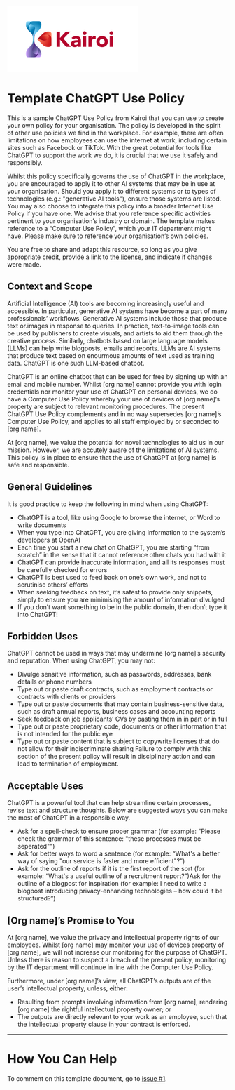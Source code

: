 <img src="https://github.com/KairoiAI/Branding/blob/main/Logo/Kairoi_Logo_Small.png?raw=true">

# Template ChatGPT Use Policy
This is a sample ChatGPT Use Policy from Kairoi that you can use to create your own policy for your organisation. The policy is developed in the spirit of other use policies we find in the workplace. For example, there are often limitations on how employees can use the internet at work, including certain sites such as Facebook or TikTok. With the great potential for tools like ChatGPT to support the work we do, it is crucial that we use it safely and responsibly.

Whilst this policy specifically governs the use of ChatGPT in the workplace, you are encouraged to apply it to other AI systems that may be in use at your organisation. Should you apply it to different systems or to types of technologies (e.g.: "generative AI tools"), ensure those systems are listed. You may also choose to integrate this policy into a broader Internet Use Policy if you have one. We advise that you reference specific activities pertinent to your organisation’s industry or domain. The template makes reference to a “Computer Use Policy”, which your IT department might have. Please make sure to reference your organisation’s own policies.

You are free to share and adapt this resource, so long as you give appropriate credit, provide a link to [the license](https://creativecommons.org/licenses/by/4.0/), and indicate if changes were made.

## Context and Scope
Artificial Intelligence (AI) tools are becoming increasingly useful and accessible. In particular, generative AI systems have become a part of many professionals’ workflows. Generative AI systems include those that produce text or.images in response to queries. In practice, text-to-image tools can be used by publishers to create visuals, and artists to aid them through the creative process. Similarly, chatbots based on large language models (LLMs) can help write blogposts, emails and reports. LLMs are AI systems that produce text based on enourmous amounts of text used as training data. ChatGPT is one such LLM-based chatbot.

ChatGPT is an online chatbot that can be used for free by signing up with an email and mobile number. Whilst [org name] cannot provide you with login credentials nor monitor your use of ChatGPT on personal devices, we do have a Computer Use Policy whereby your use of devices of [org name]’s property are subject to relevant monitoring procedures. The present ChatGPT Use Policy complements and in no way supersedes [org name]’s Computer Use Policy, and applies to all staff employed by or seconded to [org name].

At [org name], we value the potential for novel technologies to aid us in our mission. However, we are accutely aware of the limitations of AI systems. This policy is in place to ensure that the use of ChatGPT at [org name] is safe and responsible.

## General Guidelines
It is good practice to keep the following in mind when using ChatGPT:
* ChatGPT is a tool, like using Google to browse the internet, or Word to write documents
* When you type into ChatGPT, you are giving information to the system’s developers at OpenAI
* Each time you start a new chat on ChatGPT, you are starting “from scratch” in the sense that it cannot reference other chats you had with it
* ChatGPT can provide inaccurate information, and all its responses must be carefully checked for errors
* ChatGPT is best used to feed back on one’s own work, and not to scrutinise others’ efforts
* When seeking feedback on text, it’s safest to provide only snippets, simply to ensure you are minimising the amount of information divulged
* If you don’t want something to be in the public domain, then don’t type it into ChatGPT!

## Forbidden Uses
ChatGPT cannot be used in ways that may undermine [org name]’s security and reputation. When using ChatGPT, you may not:
* Divulge sensitive information, such as passwords, addresses, bank details or phone numbers
* Type out or paste draft contracts, such as employment contracts or contracts with clients or providers
* Type out or paste documents that may contain business-sensitive data, such as draft annual reports, business cases and accounting reports
* Seek feedback on job applicants’ CVs by pasting them in in part or in full
* Type out or paste proprietary code, documents or other information that is not intended for the public eye
* Type out or paste content that is subject to copywrite licenses that do not allow for their indiscriminate sharing
Failure to comply with this section of the present policy will result in disciplinary action and can lead to termination of employment.

## Acceptable Uses
ChatGPT is a powerful tool that can help streamline certain processes, revise text and structure thoughts. Below are suggested ways you can make the most of ChatGPT in a responsible way.
* Ask for a spell-check to ensure proper grammar (for example: "Please check the grammar of this sentence: "these processes must be seperated"")
* Ask for better ways to word a sentence (for example: “What's a better way of saying "our service is faster and more efficient"?”)
* Ask for the outline of reports if it is the first report of the sort (for example: “What's a useful outline of a recruitment report?”)Ask for the outline of a blogpost for inspiration (for example: I need to write a blogpost introducing privacy-enhancing technologies – how could it be structured?”)

## [Org name]’s Promise to You
At [org name], we value the privacy and intellectual property rights of our employees. Whilst [org name] may monitor your use of devices property of [org name], we will not increase our monitoring for the purpose of ChatGPT. Unless there is reason to suspect a breach of the present policy, monitoring by the IT department will continue in line with the Computer Use Policy.

Furthermore, under [org name]’s view, all ChatGPT’s outputs are of the user’s intellectual property, unless, either:
* Resulting from prompts involving information from [org name], rendering [org name] the rightful intellectual property owner; or
* The outputs are directly relevant to your work as an employee, such that the intellectual property clause in your contract is enforced.

---

# How You Can Help
To comment on this template document, go to [issue #1](https://github.com/KairoiAI/Resources/issues/1).
